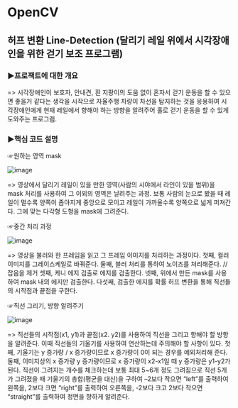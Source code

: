 # OpenCV
##  허프 변환 Line-Detection (달리기 레일 위에서 시각장애인을 위한 걷기 보조 프로그램)
### ▶프로잭트에 대한 개요
=> 시각장애인이 보호자, 안내견, 흰 지팡이의 도움 없이 혼자서 걷기 운동을 할 수 있으면 좋을거 같다는 생각을 시작으로 자율주행 차량이 차선을 탐지하는 것을 응용하여 시각장애인에게 현재 레일에서 향해야 하는 방향을 알려주어 홀로 걷기 운동을 할 수 있게 도와주는 프로그램.
### ▶핵심 코드 설명
☞원하는 영역 mask


![image](https://user-images.githubusercontent.com/86768006/128275507-043c5fae-97bb-414b-a42b-c0605f223d65.png)


=> 영상에서 달리기 레일이 있을 만한 영역(사람의 시야에서 라인이 있을 범위)을 mask 처리를 사용하여 그 이외의 영역은 날려주는 과정. 보통 사람의 눈으로 봤을 때 레일이 멀수록 양쪽이 좁아지게 중앙으로 모이고 레일이 가까울수록 양쪽으로 넓게 퍼져간다. 그에 맞는 다각형 도형을 mask에 그려준다.

☞중간 처리 과정


![image](https://user-images.githubusercontent.com/86768006/128275587-811a6c4b-7f1e-44e8-85f4-8dfb4b7699b8.png)


=> 영상을 불러와 한 프레임을 읽고 그 프레임 이미지를 처리하는 과정이다.
첫째, 컬러 이미지를 그레이스케일로 바꿔준다.
둘째, 블러 처리를 통하여 노이즈를 처리해준다. //잡음을 제거
셋째, 케니 에지 검출로 에지를 검출한다.
넷째, 위에서 만든 mask를 사용하여 mask 내의 에지만 검출한다.
다섯째, 검출한 에지를 확률 허프 변환을 통해 직선들의 시작점과 끝점을 구한다.

☞직선 그리기, 방향 알려주기


![image](https://user-images.githubusercontent.com/86768006/128275630-eb135940-a999-44ba-a5a0-2f9073ece1bd.png)



=> 직선들의 시작점(x1, y1)과 끝점(x2. y2)를 사용하여 직선을 그리고 향해야 할 방향을 알려준다. 이때 직선들의 기울기를 사용하여 연산하는데 주의해야 할 사항이 있다. 첫째, 기울기는 y 증가량 / x 증가량이므로 x 증가량이 0이 되는 경우를 예외처리해 준다. 둘째, 이미지상의 x 증가량 y 증가량이므로 x 증가량이 x2-x1일 때 y 증가량은 y1-y2가 된다. 직선이 그려지는 개수를 체크하는데 보통 최대 5~6개 정도 그려짐으로 직선 5개가 그려졌을 때 기울기의 총합(평균을 대신)을 구하여 –2보다 작으면 “left”를 출력하여 왼쪽을, 2보다 크면 “right”를 출력하여 오른쪽을, -2보다 크고 2보다 작으면 “straight”를 출력하여 정면을 향하게 알려준다.
